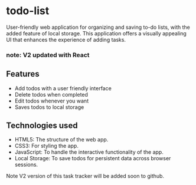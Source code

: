 # todo-list 
User-friendly web application for organizing and saving to-do lists, with the added feature of local storage. This application offers a visually appealing UI that enhances the experience of adding tasks.

### note: V2 updated with React

## Features
* Add todos with a user friendly interface
* Delete todos when completed
* Edit todos whenever you want
* Saves todos to local storage 

## Technologies used
* HTML5: The structure of the web app.
* CSS3: For styling the app.
* JavaScript: To handle the interactive functionality of the app.
* Local Storage: To save todos for persistent data across browser sessions.

Note V2 version of this task tracker will be added soon to github.
